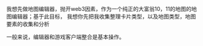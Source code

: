 我想先做地图编辑器，抛开web3因素，作为一个纯正的大富翁10，11的地图的地图编辑器；基于此目标， 我想你先把我收集整理卡片类型，以及地图类型，地图要素的收集和分析



一般来说，编辑器和游戏客户端整合是基本操作。






